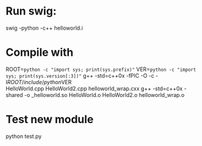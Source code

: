 # Run swig:

swig -python -c++ helloworld.i

# Compile with

ROOT=`python -c "import sys; print(sys.prefix)"`
VER=`python -c "import sys; print(sys.version[:3])"`
g++ -std=c++0x -fPIC -O -c -I$ROOT/include/python$VER \
         HelloWorld.cpp HelloWorld2.cpp helloworld_wrap.cxx
         g++ -std=c++0x -shared -o _helloworld.so HelloWorld.o HelloWorld2.o helloworld_wrap.o

# Test new module
python test.py
